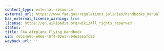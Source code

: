 ```yaml
---
content_type: external-resource
external_url: https://www.faa.gov/regulations_policies/handbooks_manuals/aviation/airplane_handbook/
has_external_license_warning: true
license: https://en.wikipedia.org/wiki/All_rights_reserved
status: ''
title: FAA Airplane Flying Handbook
uid: c6b24e9b-e066-40f4-92e1-c94e366afc20
wayback_url: ''
---
```

